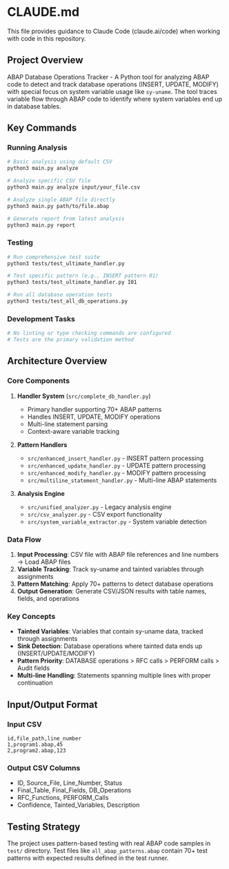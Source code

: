 # CLAUDE.md

This file provides guidance to Claude Code (claude.ai/code) when working with code in this repository.

## Project Overview

ABAP Database Operations Tracker - A Python tool for analyzing ABAP code to detect and track database operations (INSERT, UPDATE, MODIFY) with special focus on system variable usage like `sy-uname`. The tool traces variable flow through ABAP code to identify where system variables end up in database tables.

## Key Commands

### Running Analysis
```bash
# Basic analysis using default CSV
python3 main.py analyze

# Analyze specific CSV file
python3 main.py analyze input/your_file.csv

# Analyze single ABAP file directly
python3 main.py path/to/file.abap

# Generate report from latest analysis
python3 main.py report
```

### Testing
```bash
# Run comprehensive test suite
python3 tests/test_ultimate_handler.py

# Test specific pattern (e.g., INSERT pattern 01)
python3 tests/test_ultimate_handler.py I01

# Run all database operation tests
python3 tests/test_all_db_operations.py
```

### Development Tasks
```bash
# No linting or type checking commands are configured
# Tests are the primary validation method
```

## Architecture Overview

### Core Components

1. **Handler System** (`src/complete_db_handler.py`)
   - Primary handler supporting 70+ ABAP patterns
   - Handles INSERT, UPDATE, MODIFY operations
   - Multi-line statement parsing
   - Context-aware variable tracking

2. **Pattern Handlers**
   - `src/enhanced_insert_handler.py` - INSERT pattern processing
   - `src/enhanced_update_handler.py` - UPDATE pattern processing
   - `src/enhanced_modify_handler.py` - MODIFY pattern processing
   - `src/multiline_statement_handler.py` - Multi-line ABAP statements

3. **Analysis Engine**
   - `src/unified_analyzer.py` - Legacy analysis engine
   - `src/csv_analyzer.py` - CSV export functionality
   - `src/system_variable_extractor.py` - System variable detection

### Data Flow

1. **Input Processing**: CSV file with ABAP file references and line numbers → Load ABAP files
2. **Variable Tracking**: Track sy-uname and tainted variables through assignments
3. **Pattern Matching**: Apply 70+ patterns to detect database operations
4. **Output Generation**: Generate CSV/JSON results with table names, fields, and operations

### Key Concepts

- **Tainted Variables**: Variables that contain sy-uname data, tracked through assignments
- **Sink Detection**: Database operations where tainted data ends up (INSERT/UPDATE/MODIFY)
- **Pattern Priority**: DATABASE operations > RFC calls > PERFORM calls > Audit fields
- **Multi-line Handling**: Statements spanning multiple lines with proper continuation

## Input/Output Format

### Input CSV
```csv
id,file_path,line_number
1,program1.abap,45
2,program2.abap,123
```

### Output CSV Columns
- ID, Source_File, Line_Number, Status
- Final_Table, Final_Fields, DB_Operations
- RFC_Functions, PERFORM_Calls
- Confidence, Tainted_Variables, Description

## Testing Strategy

The project uses pattern-based testing with real ABAP code samples in `test/` directory. Test files like `all_abap_patterns.abap` contain 70+ test patterns with expected results defined in the test runner.
